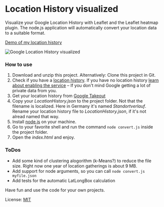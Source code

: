 Location History visualized
================

Visualize your Google Location History with Leaflet and the Leaflet heatmap plugin. The node.js application will automatically convert your location data to a suitable format.

[Demo of my location history][1]

![Google Location History visualized](https://raw.githubusercontent.com/stekhn/location-history/master/preview.jpg)

### How to use
1. Download and unzip this project. Alternatively: Clone this project in Git.
2. Check if you have a [location history][2]. If you have no location history [learn about enabling the service][3] – If you don't mind Google getting a lot of private data from you.
3. Get your location history from [Google Takeout][4]
4. Copy your _LocationHistory.json_ to the project folder. Not that the filename is localized. Here in Germany it's named _Standortverlauf_. Rename your location history file to _LocationHistory.json_, if it's not alread named that way.
5. Install [node.js][5] on your machine.
6. Go to your favorite shell and run the command `node convert.js` inside the project folder.
7. Open the _index.html_ and enjoy.

### ToDos
* Add some kind of clustering alogorithm (k-Means?) to reduce the file size. Right now one year of location gatherings is about 9 MB. 
* Add support for node arguments, so you can call `node convert.js myfile.json`
* Add tests for the automatic LatLongBox calculation

Have fun and use the code for your own projects.

License: [MIT][6]

[1]: http://stekhn.de/locationhistory
[2]: https://maps.google.com/locationhistory/
[3]: https://support.google.com/accounts/answer/3118687?ref_topic=3100928&hl=en
[4]: https://www.google.com/takeout/?pli=1#custom:latitude
[5]: http://nodejs.org/
[6]: http://opensource.org/licenses/MIT